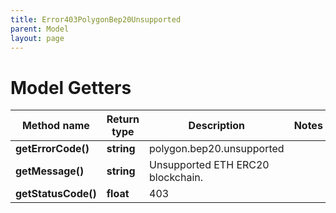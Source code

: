 ```yaml
---
title: Error403PolygonBep20Unsupported
parent: Model
layout: page
---
```


# Model Getters

Method name | Return type | Description | Notes
------------ | ------------- | ------------- | -------------
**getErrorCode()** | **string** | polygon.bep20.unsupported |
**getMessage()** | **string** | Unsupported ETH ERC20 blockchain. |
**getStatusCode()** | **float** | 403 |

